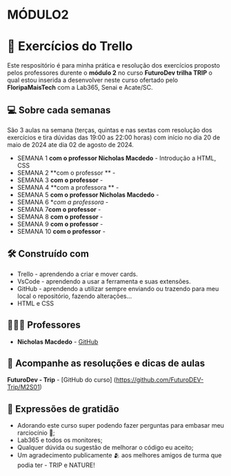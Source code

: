 # MÓDULO2

# 🚦 Exercícios do Trello

Este respositório é para minha prática e resolução dos exercícios proposto pelos professores durente o **módulo 2** no curso **FuturoDev trilha TRIP** o qual estou inserida a desenvolver neste curso ofertado pelo **FloripaMaisTech** com a Lab365, Senai e Acate/SC.


## 💻 Sobre cada semanas

São 3 aulas na semana (terças, quintas e nas sextas com resolução dos exercícios e tira dúvidas das 19:00 as 22:00 horas) com início no dia 20 de maio de 2024 ate dia 02 de agosto de 2024.

* SEMANA 1 **com o professor Nicholas Macdedo**
       - Introdução a HTML, CSS
* SEMANA 2 **com o professor **
       - 
* SEMANA 3 **com o professor**
       - 
* SEMANA 4 **com a professora **
       - 
* SEMANA 5 **com o professor Nicholas Macdedo**
       - 
* SEMANA 6 **com a professora*
       - 
* SEMANA 7**com o professor**
       - 
* SEMANA 8 **com o professor**
       - 
* SEMANA 9 **com o professor** 
       - 
* SEMANA 10 **com o professor** 
       - 


## 🛠️ Construído com

- Trello - aprendendo a criar e mover cards.
- VsCode - aprendendo a usar a ferramenta e suas extensões.
- GitHub - aprendendo a utilizar sempre enviando ou trazendo para meu local o repositório, fazendo alterações...
- HTML e CSS
  

## 🧑🏻‍🏫 Professores

* **Nicholas Macdedo** - [GitHub](https://github.com/nicholasmacedoo)

 

## 📄 Acompanhe as resoluções e dicas de aulas

**FuturoDev - Trip** - [GitHub do curso] (https://github.com/FuturoDEV-Trip/M2S01)


## 🎁 Expressões de gratidão

* Adorando este curso super podendo fazer perguntas para embasar meu rarciocínio 📢;
* Lab365 e todos os monitores;
* Qualquer dúvida ou sugestão de melhorar o código eu aceito;
* Um agradecimento publicamente 🫂 aos melhores amigos de turma que podia ter - TRIP e NATURE!
